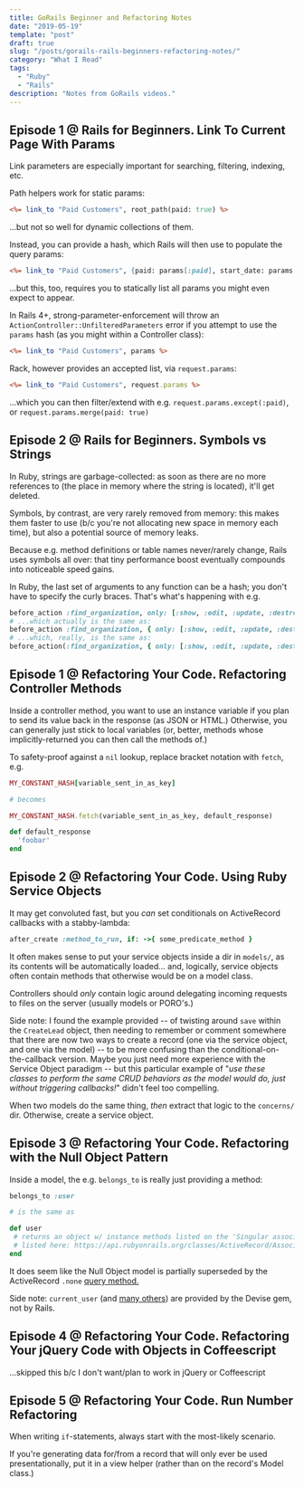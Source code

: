 ```yaml
---
title: GoRails Beginner and Refactoring Notes
date: "2019-05-19"
template: "post"
draft: true
slug: "/posts/gorails-rails-beginners-refactoring-notes/"
category: "What I Read"
tags:
  - "Ruby"
  - "Rails"
description: "Notes from GoRails videos."
---
```


## Episode 1 @ Rails for Beginners. Link To Current Page With Params

Link parameters are especially important for searching, filtering, indexing, etc.

Path helpers work for static params:
```rhtml
<%= link_to "Paid Customers", root_path(paid: true) %>
```
...but not so well for dynamic collections of them.

Instead, you can provide a hash, which Rails will then use to populate the query params:
```rhtml
<%= link_to "Paid Customers", {paid: params[:paid], start_date: params[:start], end_date: params[:end]} %>
```
...but this, too, requires you to statically list all params you might even expect to appear.

In Rails 4+, strong-parameter-enforcement will throw an `ActionController::UnfilteredParameters` error if you attempt to use the `params` hash (as you might within a Controller class):
```rhtml
<%= link_to "Paid Customers", params %>
```

Rack, however provides an accepted list, via `request.params`:
```rhtml
<%= link_to "Paid Customers", request.params %>
```
...which you can then filter/extend with e.g. `request.params.except(:paid)`, or `request.params.merge(paid: true)`


## Episode 2 @ Rails for Beginners. Symbols vs Strings

In Ruby, strings are garbage-collected: as soon as there are no more references to (the place in memory where the string is located), it'll get deleted.

Symbols, by contrast, are very rarely removed from memory: this makes them faster to use (b/c you're not allocating new space in memory each time), but also a potential source of memory leaks.

Because e.g. method definitions or table names never/rarely change, Rails uses symbols all over: that tiny performance boost eventually compounds into noticeable speed gains.

In Ruby, the last set of arguments to any function can be a hash; you don't have to specify the curly braces. That's what's happening with e.g.
```ruby
before_action :find_organization, only: [:show, :edit, :update, :destroy]
# ...which actually is the same as:
before_action :find_organization, { only: [:show, :edit, :update, :destroy] }
# ...which, really, is the same as:
before_action(:find_organization, { only: [:show, :edit, :update, :destroy] })
```


## Episode 1 @ Refactoring Your Code. Refactoring Controller Methods

Inside a controller method, you want to use an instance variable if you plan to send its value back in the response (as JSON or HTML.) Otherwise, you can generally just stick to local variables (or, better, methods whose implicitly-returned you can then call the methods of.)

To safety-proof against a `nil` lookup, replace bracket notation with `fetch`, e.g.
```ruby
MY_CONSTANT_HASH[variable_sent_in_as_key]

# becomes

MY_CONSTANT_HASH.fetch(variable_sent_in_as_key, default_response)

def default_response
  'foobar'
end
```


## Episode 2 @ Refactoring Your Code. Using Ruby Service Objects

It may get convoluted fast, but you _can_ set conditionals on ActiveRecord callbacks with a stabby-lambda:
```ruby
after_create :method_to_run, if: ->{ some_predicate_method }
```

It often makes sense to put your service objects inside a dir in `models/`, as its contents will be automatically loaded... and, logically, service objects often contain methods that otherwise would be on a model class.

Controllers should _only_ contain logic around delegating incoming requests to files on the server (usually models or PORO's.)

Side note: I found the example provided -- of twisting around `save` within the `CreateLead` object, then needing to remember or comment somewhere that there are now two ways to create a record (one via the service object, and one via the model) -- to be more confusing than the conditional-on-the-callback version. Maybe you just need more experience with the Service Object paradigm -- but this particular example of "_use these classes to perform the same CRUD behaviors as the model would do, just without triggering callbacks!_" didn't feel too compelling.

When two models do the same thing, _then_ extract that logic to the `concerns/` dir. Otherwise, create a service object.


## Episode 3 @ Refactoring Your Code. Refactoring with the Null Object Pattern

Inside a model, the e.g. `belongs_to` is really just providing a method:

```ruby
belongs_to :user

# is the same as

def user
 # returns an object w/ instance methods listed on the 'Singular associations' table,
 # listed here: https://api.rubyonrails.org/classes/ActiveRecord/Associations/ClassMethods.html
end

```

It does seem like the Null Object model is partially superseded by the ActiveRecord `.none` [query method.](https://api.rubyonrails.org/classes/ActiveRecord/QueryMethods.html#method-i-none)

Side note: `current_user` (and [many others](https://github.com/plataformatec/devise#controller-filters-and-helpers)) are provided by the Devise gem, not by Rails.

## Episode 4 @ Refactoring Your Code. Refactoring Your jQuery Code with Objects in Coffeescript

...skipped this b/c I don't want/plan to work in jQuery or Coffeescript

## Episode 5 @ Refactoring Your Code. Run Number Refactoring

When writing `if`-statements, always start with the most-likely scenario.

If you're generating data for/from a record that will only ever be used presentationally, put it in a view helper (rather than on the record's Model class.)

